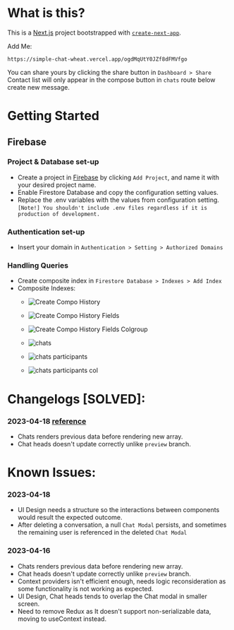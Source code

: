# What is this?
This is a [Next.js](https://nextjs.org/) project bootstrapped with [`create-next-app`](https://github.com/vercel/next.js/tree/canary/packages/create-next-app).

Add Me:
```
https://simple-chat-wheat.vercel.app/ogdMqUtY0JZf8dFMVfgo
```
You can share yours by clicking the share button in `Dashboard > Share`
Contact list will only appear in the compose button in `chats` route below create new message.

# Getting Started

## Firebase

### Project & Database set-up
- Create a project in [Firebase](https://console.firebase.google.com/) by clicking `Add Project`, and name it with your desired project name.
- Enable Firestore Database and copy the configuration setting values.
- Replace the .env variables with the values from configuration setting. 
`[Note!] You shouldn't include .env files regardless if it is production of development.`

###  Authentication set-up
- Insert your domain in `Authentication > Setting > Authorized Domains`

### Handling Queries
- Create composite index in `Firestore Database > Indexes > Add Index`
- Composite Indexes:
  - ![Create Compo History](https://user-images.githubusercontent.com/75870962/232265428-5a4e4c76-d282-4aba-a204-501b63b0cab7.png)
  - ![Create Compo History Fields](https://user-images.githubusercontent.com/75870962/232265430-6adb1977-3d1e-4e3d-9387-a9835b11f13f.png)
  - ![Create Compo History Fields Colgroup](https://user-images.githubusercontent.com/75870962/232265449-9ea5691c-9e03-4834-b898-4917c0545908.png)

  - ![chats](https://user-images.githubusercontent.com/75870962/232265486-cd8a3968-3416-4c9c-ab44-e6c3a31767b2.png)
  - ![chats participants](https://user-images.githubusercontent.com/75870962/232265488-72e64150-9c52-42b7-b033-b0c8d9e2740b.png)
  - ![chats participants col](https://user-images.githubusercontent.com/75870962/232265490-9f998f66-56c2-4635-a12d-e096335ec23b.png)

# Changelogs [SOLVED]:
### 2023-04-18 [reference](./README.md#2023-04-16)
- Chats renders previous data before rendering new array.
- Chat heads doesn't update correctly unlike `preview` branch.

# Known Issues:

### 2023-04-18
- UI Design needs a structure so the interactions between components would result the expected outcome.
- After deleting a conversation, a null `Chat Modal` persists, and sometimes the remaining user is referenced in the deleted `Chat Modal`

### 2023-04-16
- Chats renders previous data before rendering new array.
- Chat heads doesn't update correctly unlike `preview` branch.
- Context providers isn't efficient enough, needs logic reconsideration as some functionality is not working as expected.
- UI Design, Chat heads tends to overlap the Chat modal in smaller screen.
- Need to remove Redux as It doesn't support non-serializable data, moving to useContext instead.
